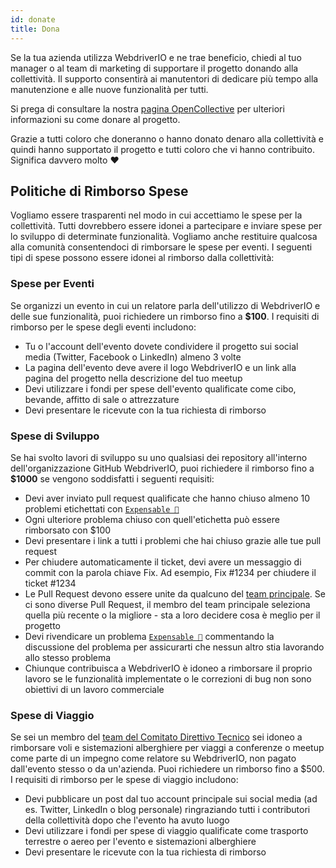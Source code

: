 ```yaml
---
id: donate
title: Dona
---
```


Se la tua azienda utilizza WebdriverIO e ne trae beneficio, chiedi al tuo manager o al team di marketing di supportare il progetto donando alla collettività. Il supporto consentirà ai manutentori di dedicare più tempo alla manutenzione e alle nuove funzionalità per tutti.

Si prega di consultare la nostra [pagina OpenCollective](https://opencollective.com/webdriverio) per ulteriori informazioni su come donare al progetto.

Grazie a tutti coloro che doneranno o hanno donato denaro alla collettività e quindi hanno supportato il progetto e tutti coloro che vi hanno contribuito. Significa davvero molto ❤️

## Politiche di Rimborso Spese

Vogliamo essere trasparenti nel modo in cui accettiamo le spese per la collettività. Tutti dovrebbero essere idonei a partecipare e inviare spese per lo sviluppo di determinate funzionalità. Vogliamo anche restituire qualcosa alla comunità consentendoci di rimborsare le spese per eventi. I seguenti tipi di spese possono essere idonei al rimborso dalla collettività:

### Spese per Eventi

Se organizzi un evento in cui un relatore parla dell'utilizzo di WebdriverIO e delle sue funzionalità, puoi richiedere un rimborso fino a __$100__. I requisiti di rimborso per le spese degli eventi includono:

- Tu o l'account dell'evento dovete condividere il progetto sui social media (Twitter, Facebook o LinkedIn) almeno 3 volte
- La pagina dell'evento deve avere il logo WebdriverIO e un link alla pagina del progetto nella descrizione del tuo meetup
- Devi utilizzare i fondi per spese dell'evento qualificate come cibo, bevande, affitto di sale o attrezzature
- Devi presentare le ricevute con la tua richiesta di rimborso

### Spese di Sviluppo

Se hai svolto lavori di sviluppo su uno qualsiasi dei repository all'interno dell'organizzazione GitHub WebdriverIO, puoi richiedere il rimborso fino a __$1000__ se vengono soddisfatti i seguenti requisiti:

- Devi aver inviato pull request qualificate che hanno chiuso almeno 10 problemi etichettati con [`Expensable 💸`](https://github.com/webdriverio/webdriverio/labels/Expensable%20%F0%9F%92%B8)
- Ogni ulteriore problema chiuso con quell'etichetta può essere rimborsato con $100
- Devi presentare i link a tutti i problemi che hai chiuso grazie alle tue pull request
- Per chiudere automaticamente il ticket, devi avere un messaggio di commit con la parola chiave Fix. Ad esempio, Fix #1234 per chiudere il ticket #1234
- Le Pull Request devono essere unite da qualcuno del [team principale](https://github.com/webdriverio/webdriverio/blob/main/AUTHORS.md#tsc-technical-steering-committee). Se ci sono diverse Pull Request, il membro del team principale seleziona quella più recente o la migliore - sta a loro decidere cosa è meglio per il progetto
- Devi rivendicare un problema [`Expensable 💸`](https://github.com/webdriverio/webdriverio/labels/Expensable%20%F0%9F%92%B8) commentando la discussione del problema per assicurarti che nessun altro stia lavorando allo stesso problema
- Chiunque contribuisca a WebdriverIO è idoneo a rimborsare il proprio lavoro se le funzionalità implementate o le correzioni di bug non sono obiettivi di un lavoro commerciale

### Spese di Viaggio

Se sei un membro del [team del Comitato Direttivo Tecnico](https://github.com/webdriverio/webdriverio/blob/main/AUTHORS.md#tsc-technical-steering-committee) sei idoneo a rimborsare voli e sistemazioni alberghiere per viaggi a conferenze o meetup come parte di un impegno come relatore su WebdriverIO, non pagato dall'evento stesso o da un'azienda. Puoi richiedere un rimborso fino a $500. I requisiti di rimborso per le spese di viaggio includono:

- Devi pubblicare un post dal tuo account principale sui social media (ad es. Twitter, LinkedIn o blog personale) ringraziando tutti i contributori della collettività dopo che l'evento ha avuto luogo
- Devi utilizzare i fondi per spese di viaggio qualificate come trasporto terrestre o aereo per l'evento e sistemazioni alberghiere
- Devi presentare le ricevute con la tua richiesta di rimborso